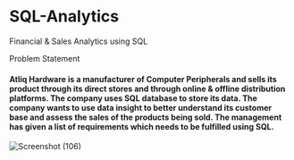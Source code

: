 # SQL-Analytics
Financial &amp; Sales Analytics using SQL

Problem Statement
#### Atliq Hardware is a manufacturer of Computer Peripherals and sells its product through its direct stores and through online & offline distribution platforms. The company uses SQL database to store its data. The company wants to use data insight to better understand its customer base and assess the sales of the products being sold. The management has given a list of requirements which needs to be fulfilled using SQL.


![Screenshot (106)](https://github.com/user-attachments/assets/45b2c44f-b02f-436c-9182-889b510dc38c)
